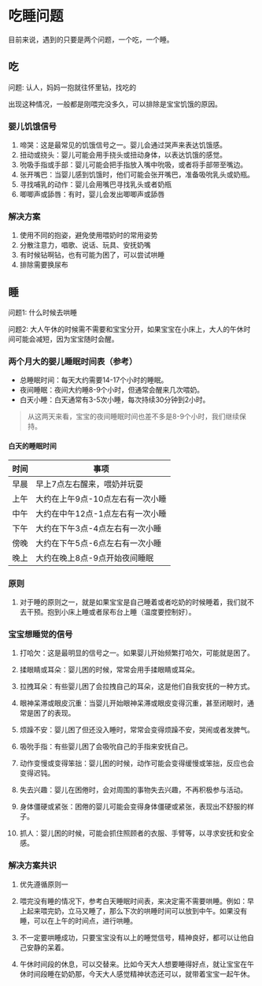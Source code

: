 # 吃睡问题

目前来说，遇到的只要是两个问题，一个吃，一个睡。

## 吃

问题: 认人，妈妈一抱就往怀里钻，找吃的

出现这种情况，一般都是刚喂完没多久，可以排除是宝宝饥饿的原因。

### 婴儿饥饿信号

1. 啼哭：这是最常见的饥饿信号之一。婴儿会通过哭声来表达饥饿感。
2. 扭动或挠头：婴儿可能会用手挠头或扭动身体，以表达饥饿的感觉。
3. 吮吸手指或手部：婴儿可能会把手指放入嘴中吮吸，或者将手部带至嘴边。
4. 张开嘴巴：当婴儿感到饥饿时，他们可能会张开嘴巴，准备吸吮乳头或奶瓶。
5. 寻找哺乳的动作：婴儿会用嘴巴寻找乳头或者奶瓶
6. 唧唧声或舔唇：有时，婴儿会发出唧唧声或舔唇

### 解决方案

1. 使用不同的抱姿，避免使用喂奶时的常用姿势
2. 分散注意力，唱歌、说话、玩具、安抚奶嘴
3. 有时候钻啊钻，也有可能为困了，可以尝试哄睡
4. 排除需要换尿布

## 睡

问题1: 什么时候去哄睡

问题2: 大人午休的时候需不需要和宝宝分开，如果宝宝在小床上，大人的午休时间可能会减短，因为宝宝随时会醒。

### 两个月大的婴儿睡眠时间表（参考）

- 总睡眠时间：每天大约需要14-17个小时的睡眠。
- 夜间睡眠：夜间大约睡8-9个小时，但通常会醒来几次喂奶。
- 白天小睡：白天通常有3-5次小睡，每次持续30分钟到2小时。

> 从这两天来看，宝宝的夜间睡眠时间也差不多是8-9个小时，我们继续保持。

#### 白天的睡眠时间

|时间|事项|
|----|----|
|早晨|早上7点左右醒来，喂奶并玩耍|
|上午|大约在上午9点-10点左右有一次小睡|
|中午|大约在中午12点-1点左右有一次小睡|
|下午|大约在下午3点-4点左右有一次小睡|
|傍晚|大约在下午5点-6点左右有一次小睡|
|晚上|大约在晚上8点-9点开始夜间睡眠|

### 原则

1. 对于睡的原则之一，就是如果宝宝是自己睡着或者吃奶的时候睡着，我们就不去干预。抱到小床上睡或者尿布台上睡（温度要控制好）。

### 宝宝想睡觉的信号

1. 打哈欠：这是最明显的信号之一。如果婴儿开始频繁打哈欠，可能就是困了。

2. 揉眼睛或耳朵：婴儿困的时候，常常会用手揉眼睛或耳朵。

3. 拉拽耳朵：有些婴儿困了会拉拽自己的耳朵，这是他们自我安抚的一种方式。

4. 眼神呆滞或眼皮沉重：当婴儿开始眼神呆滞或眼皮变得沉重，甚至闭眼时，通常是困了的表现。

5. 烦躁不安：婴儿困了但还没入睡时，常常会变得烦躁不安，哭闹或者发脾气。

6. 吸吮手指：有些婴儿困了会吸吮自己的手指来安抚自己。

7. 动作变慢或变得笨拙：婴儿困的时候，动作可能会变得缓慢或笨拙，反应也会变得迟钝。

8. 失去兴趣：婴儿在困倦时，会对周围的事物失去兴趣，不再积极参与活动。

9. 身体僵硬或紧张：困倦的婴儿可能会变得身体僵硬或紧张，表现出不舒服的样子。

10. 抓人：婴儿困的时候，可能会抓住照顾者的衣服、手臂等，以寻求安抚和安全感。

### 解决方案共识

1. 优先遵循原则一
2. 喂完没有睡的情况下，参考白天睡眠时间表，来决定需不需要哄睡。例如：早上起来喂完奶，立马又睡了，那么下次的哄睡时间可以放到中午。如果没有睡，可以在上午的时间点，进行哄睡。
3. 不一定要哄睡成功，只要宝宝没有以上的睡觉信号，精神良好，都可以让他自己安静的呆着。

4. 午休时间段的休息，可以交替来。比如今天大人想要睡得好点，就让宝宝在午休时间段睡在奶奶那，今天大人感觉精神状态还可以，就带着宝宝一起午休。
